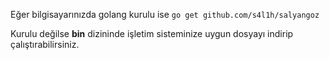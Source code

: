 Eğer bilgisayarınızda golang kurulu ise
`go get github.com/s4l1h/salyangoz`

Kurulu değilse **bin** dizininde işletim sisteminize uygun dosyayı indirip çalıştırabilirsiniz.